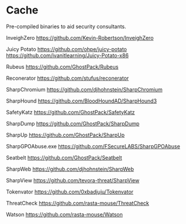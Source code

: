 # Cache

Pre-compiled binaries to aid security consultants.

InveighZero
https://github.com/Kevin-Robertson/InveighZero

Juicy Potato
https://github.com/ohpe/juicy-potato
https://github.com/ivanitlearning/Juicy-Potato-x86

Rubeus
https://github.com/GhostPack/Rubeus

Reconerator
https://github.com/stufus/reconerator

SharpChromium
https://github.com/djhohnstein/SharpChromium

SharpHound 
https://github.com/BloodHoundAD/SharpHound3

SafetyKatz
https://github.com/GhostPack/SafetyKatz

SharpDump
https://github.com/GhostPack/SharpDump

SharpUp
https://github.com/GhostPack/SharpUp

SharpGPOAbuse.exe
https://github.com/FSecureLABS/SharpGPOAbuse

Seatbelt
https://github.com/GhostPack/Seatbelt

SharpWeb
https://github.com/djhohnstein/SharpWeb

SharpView
https://github.com/tevora-threat/SharpView

Tokenvator
https://github.com/0xbadjuju/Tokenvator

ThreatCheck
https://github.com/rasta-mouse/ThreatCheck

Watson
https://github.com/rasta-mouse/Watson
